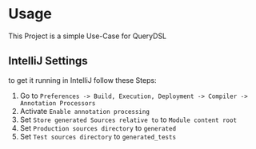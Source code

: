# Usage
This Project is a simple Use-Case for QueryDSL

## IntelliJ Settings
to get it running in IntelliJ follow these Steps:
1. Go to `Preferences -> Build, Execution, Deployment -> Compiler -> Annotation Processors`
1. Activate `Enable annotation processing`
1. Set `Store generated Sources relative to` to `Module content root`
1. Set `Production sources directory` to `generated`
1. Set `Test sources directory` to `generated_tests`
